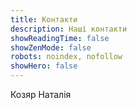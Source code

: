 ```yaml
---
title: Контакти
description: Наші контакти
showReadingTime: false
showZenMode: false
robots: noindex, nofollow
showHero: false
---
```

Козяр Наталія

